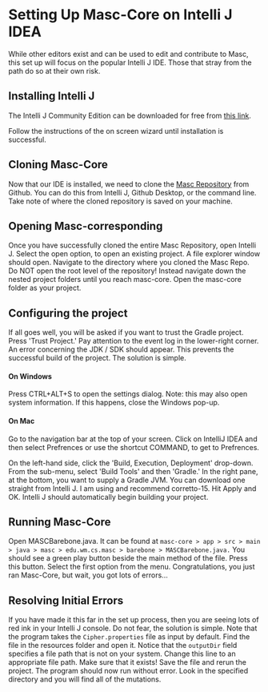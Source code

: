 # Setting Up Masc-Core on Intelli J IDEA

While other editors exist and can be used to edit and contribute to Masc, this set up will focus on the popular Intelli J IDE.  Those that stray from the path do so at their own risk.

## Installing Intelli J
The Intelli J Community Edition can be downloaded for free from [this link](https://www.jetbrains.com/idea/download/#section=windows).

Follow the instructions of the on screen wizard until installation is successful.

## Cloning Masc-Core
Now that our IDE is installed, we need to clone the [Masc Repository](https://github.com/WM-SEMERU/CSci435-Fall21-MASC) from Github.  You can do this from Intelli J, Github Desktop, or the command line.  Take note of where the cloned repository is saved on your machine.

## Opening Masc-corresponding
Once you have successfully cloned the entire Masc Repository, open Intelli J.  Select the open option, to open an existing project.  A file explorer window should open.  Navigate to the directory where you cloned the Masc Repo.  Do NOT open the root level of the repository!  Instead navigate down the nested project folders until you reach masc-core.  Open the masc-core folder as your project.

## Configuring the project
If all goes well, you will be asked if you want to trust the Gradle project.  Press 'Trust Project.'  Pay attention to the event log in the lower-right corner.  An error concerning the JDK / SDK should appear.  This prevents the successful build of the project.  The solution is simple.  

#### On Windows

Press CTRL+ALT+S to open the settings dialog.  Note: this may also open system information.  If this happens, close the Windows pop-up.

#### On Mac
Go to the navigation bar at the top of your screen. Click on IntelliJ IDEA and then select Prefrences or use the shortcut COMMAND, to get to Prefrences.

On the left-hand side, click the 'Build, Execution, Deployment' drop-down.  From the sub-menu, select 'Build Tools' and then 'Gradle.'  In the right pane, at the bottom, you want to supply a Gradle JVM.  You can download one straight from Intelli J.  I am using and recommend corretto-15.  Hit Apply and OK.  Intelli J should automatically begin building your project.

## Running Masc-Core
Open MASCBarebone.java.  It can be found at `masc-core > app > src > main > java > masc > edu.wm.cs.masc > barebone > MASCBarebone.java.`
You should see a green play button beside the main method of the file.  Press this button.  Select the first option from the menu.  Congratulations, you just ran Masc-Core, but wait, you got lots of errors...

## Resolving Initial Errors
If you have made it this far in the set up process, then you are seeing lots of red ink in your Intelli J console.  Do not fear, the solution is simple.  Note that the program takes the `Cipher.properties` file as input by default.  Find the file in the resources folder and open it.  Notice that the `outputDir` field specifies a file path that is not on your system.  Change this line to an appropriate file path.  Make sure that it exists!  Save the file and rerun the project.  The program should now run without error.  Look in the specified directory and you will find all of the mutations.
